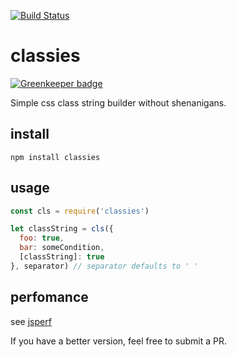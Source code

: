 [![Build Status](https://travis-ci.org/StephanHoyer/classies.svg?branch=master)](https://travis-ci.org/StephanHoyer/classies)

# classies

[![Greenkeeper badge](https://badges.greenkeeper.io/StephanHoyer/classies.svg)](https://greenkeeper.io/)

Simple css class string builder without shenanigans.

## install

```
npm install classies
```

## usage

```js
const cls = require('classies')

let classString = cls({
  foo: true,
  bar: someCondition,
  [classString]: true
}, separator) // separator defaults to ' '
```

## perfomance

see [jsperf](https://jsperf.com/cls/1)

If you have a better version, feel free to submit a PR.
